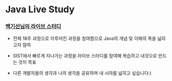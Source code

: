 Java Live Study
===

### [백기선님의 라이브 스터디](https://github.com/whiteship/live-study)

* 전체 18주 과정으로 이루어진 과정을 참여함으로 Java의 개념 및 이해의 폭을 넓히고자 참여

* SIST에서 빠르게 지나가는 과정을 라이브 스터디를 참여해 복습하고 내것으로 만드는 것이 목표

* 다른 개발자들의 생각과 나의 생각을 공유하며 내 시야를 넓히고 싶습니다:)


